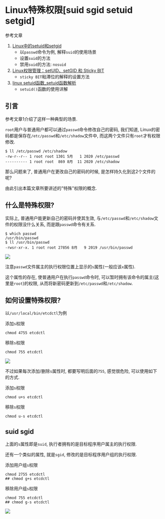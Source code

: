 # Linux特殊权限[suid sgid setuid setgid]

参考文章

1. [Linux中的setuid和setgid](https://blog.csdn.net/whu_zhangmin/article/details/21973201)
    - 以`passwd`命令为例, 解释`suid`的使用场景
    - 设置`suid`的方法
    - 禁用`suid`的方法: `nosuid`
2. [Linux权限管理：setUID、setGID 和 Sticky BIT](https://www.cnblogs.com/qiuyu666/p/11818730.html)
    - `sticky BIT`粘滞位的解释的设置方法
3. [linux setuid函数_setuid函数解析](https://blog.csdn.net/weixin_33744799/article/details/114726191)
    - `setuid()`函数的使用详解

## 引言

参考文章1介绍了这样一种典型的场景.

`root`用户与普通用户都可以通过`passwd`命令修改自己的密码, 我们知道, Linux的密码都是保存在`/etc/passwd`和`/etc/shadow`文件中, 而这两个文件只有`root`才有权限修改.

```
$ ll /etc/passwd /etc/shadow
-rw-r--r-- 1 root root 1301 5月   1 2020 /etc/passwd
---------- 1 root root  869 8月  11 2020 /etc/shadow
```

那么问题来了, 普通用户在更改自己的密码的时候, 是怎样持久化到这2个文件的呢?

由此引出本篇文章所要讲述的"特殊"权限的概念.

## 什么是特殊权限?

实际上, 普通用户能更新自己的密码并使其生效, 与`/etc/passwd`和`/etc/shadow`文件的权限没什么关系, 而是跟`passwd`命令有关系.

```log
$ which passwd
/usr/bin/passwd
$ ll /usr/bin/passwd
-rwsr-xr-x. 1 root root 27856 8月   9 2019 /usr/bin/passwd
```

![](https://gitee.com/generals-space/gitimg/raw/master/51045c527961f3d38850205a505a3231.png)

注意`passwd`文件属主的执行权限位置上显示的`s`属性(一般应该`x`属性).

这个属性的存在, 使普通用户在执行`passwd`命令时, 可以暂时拥有该命令的属主(这里是`root`)的权限, 从而将新密码更新到`/etc/passwd`和`/etc/shadow`.

## 如何设置特殊权限?

以`/usr/local/bin/etcdctl`为例

添加`s`权限

```
chmod 4755 etcdctl
```

移除`s`权限

```
chmod 755 etcdctl
```

![](https://gitee.com/generals-space/gitimg/raw/master/bbf29ca3d18dadb9c368359cdce89625.png)

不过如果每次添加/删除`s`属性时, 都要写明后面的`755`, 感觉很危险, 可以使用如下的方式.

添加`s`权限

```
chmod u+s etcdctl
```

移除`s`权限

```
chmod u-s etcdctl
```

## suid sgid

上面的`s`属性即是`suid`, 执行者拥有的是目标程序用户属主的执行权限. 

还有一个类似的属性, 就是`sgid`, 修改的是目标程序用户组的执行权限.

添加用户组`s`权限

```
chmod 2755 etcdctl
## chmod g+s etcdctl
```

移除用户组`s`权限

```
chmod 755 etcdctl
## chmod g-s etcdctl
```

![](https://gitee.com/generals-space/gitimg/raw/master/7a2e704c410f69f5440e35fdb1f2ab4d.png)
